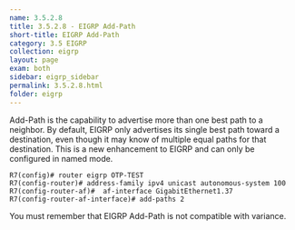 ```yaml
---
name: 3.5.2.8
title: 3.5.2.8 - EIGRP Add-Path
short-title: EIGRP Add-Path
category: 3.5 EIGRP
collection: eigrp
layout: page
exam: both
sidebar: eigrp_sidebar
permalink: 3.5.2.8.html
folder: eigrp
---
```

Add-Path is the capability to advertise more than one best path to a neighbor. By default, EIGRP only advertises its single best path toward a destination, even though it may know of multiple equal paths for that destination. This is a new enhancement to EIGRP and can only be configured in named mode.
```
R7(config)# router eigrp OTP-TEST
R7(config-router)# address-family ipv4 unicast autonomous-system 100
R7(config-router-af)#  af-interface GigabitEthernet1.37
R7(config-router-af-interface)# add-paths 2
```
You must remember that EIGRP Add-Path is not compatible with variance.
